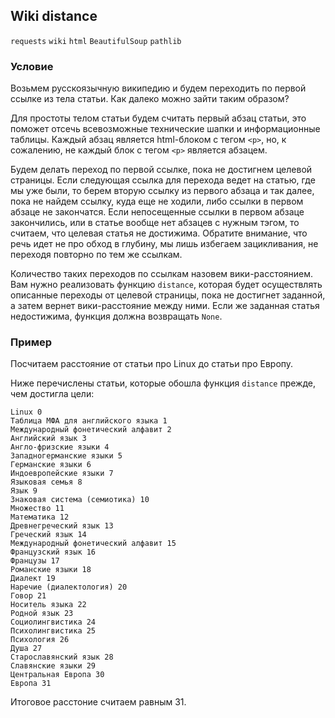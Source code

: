 ## Wiki distance

`requests` `wiki` `html` `BeautifulSoup` `pathlib`

### Условие

Возьмем русскоязычную википедию и будем переходить по первой ссылке из тела статьи. Как далеко можно зайти таким
образом?

Для простоты телом статьи будем считать первый абзац статьи, это поможет отсечь всевозможные
технические шапки и информационные таблицы. Каждый абзац является html-блоком с тегом `<p>`, но, к сожалению, не 
каждый блок с тегом `<p>` является абзацем.

Будем делать переход по первой ссылке, пока не достигнем целевой страницы. Если следующая ссылка для перехода ведет
на статью, где мы уже были, то берем вторую ссылку из первого абзаца и так далее, пока не найдем ссылку, куда еще не
ходили, либо ссылки в первом абзаце не закончатся. Если непосещенные ссылки в первом абзаце закончились, или в статье
вообще нет абзацев с нужным тэгом, то считаем, что целевая статья не достижима. Обратите внимание, что речь идет не
про обход в глубину, мы лишь избегаем зацикливания, не переходя повторно по тем же ссылкам.

Количество таких переходов по ссылкам назовем вики-расстоянием. Вам нужно реализовать функцию `distance`, которая
будет осуществлять описанные переходы от целевой страницы, пока не достигнет заданной, а затем вернет вики-расстояние
между ними. Если же заданная статья недостижима, функция должна возвращать `None`.

### Пример

Посчитаем расстояние от статьи про Linux до статьи про Европу.

Ниже перечислены статьи, которые обошла функция `distance` прежде, чем достигла цели:
```
Linux 0
Таблица МФА для английского языка 1
Международный фонетический алфавит 2
Английский язык 3
Англо-фризские языки 4
Западногерманские языки 5
Германские языки 6
Индоевропейские языки 7
Языковая семья 8
Язык 9
Знаковая система (семиотика) 10
Множество 11
Математика 12
Древнегреческий язык 13
Греческий язык 14
Международный фонетический алфавит 15
Французский язык 16
Французы 17
Романские языки 18
Диалект 19
Наречие (диалектология) 20
Говор 21
Носитель языка 22
Родной язык 23
Социолингвистика 24
Психолингвистика 25
Психология 26
Душа 27
Старославянский язык 28
Славянские языки 29
Центральная Европа 30
Европа 31
```

Итоговое расстоние считаем равным 31.
